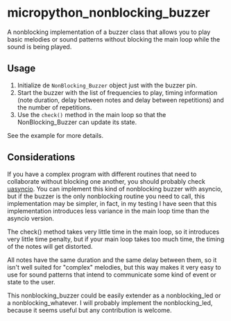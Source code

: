 # micropython_nonblocking_buzzer
 A nonblocking implementation of a buzzer class that allows you to play basic melodies or sound patterns without blocking the main loop while the sound is being played.

 ## Usage
 1. Initialize de `NonBlocking_Buzzer` object just with the buzzer pin.
 2. Start the buzzer with the list of frequencies to play, timing information (note duration, delay between notes and delay between repetitions) and the number of repetitions.
 3. Use the `check()` method in the main loop so that the NonBlocking_Buzzer can update its state.


 See the example for more details.


 ## Considerations
 If you have a complex program with different routines that need to collaborate without blocking one another, you should probably check [uasyncio](https://docs.micropython.org/en/latest/library/uasyncio.html). You can implement this kind of nonblocking buzzer with asyncio, but if the buzzer is the only nonblocking routine you need to call, this implementation may be simpler, in fact, in my testing I have seen that this implementation introduces less variance in the main loop time than the asyncio version.

 The check() method takes very little time in the main loop, so it introduces very little time penalty, but if your main loop takes too much time, the timing of the notes will get distorted.

 All notes have the same duration and the same delay between them, so it isn't well suited for "complex" melodies, but this way makes it very easy to use for sound patterns that intend to communicate some kind of event or state to the user.

 This nonblocking_buzzer could be easily extender as a nonblocking_led or a nonblocking_whatever. I will probably implement the nonblocking_led, because it seems useful but any contribution is welcome.
